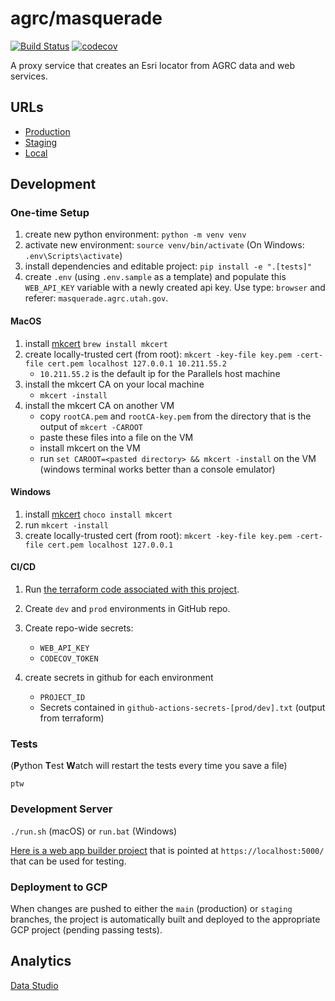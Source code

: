 # agrc/masquerade

[![Build Status](https://travis-ci.com/agrc/masquerade.svg?branch=master)](https://travis-ci.com/agrc/masquerade)
[![codecov](https://codecov.io/gh/agrc/masquerade/branch/main/graph/badge.svg?token=R97EAY9FB1)](undefined)

A proxy service that creates an Esri locator from AGRC data and web services.

## URLs

- [Production](https://masquerade.ugrc.utah.gov/arcgis/rest/services/UtahLocator/GeocodeServer)
- [Staging](https://masquerade-gcedbtv4sa-uc.a.run.app/arcgis/rest/services/UtahLocator/GeocodeServer)
- [Local](https://localhost:5000/arcgis/rest/services/UtahLocator/GeocodeServer)

## Development

### One-time Setup

1. create new python environment: `python -m venv venv`
1. activate new environment: `source venv/bin/activate` (On Windows: `.env\Scripts\activate`)
1. install dependencies and editable project: `pip install -e ".[tests]"`
1. create `.env` (using `.env.sample` as a template) and populate this `WEB_API_KEY` variable with a newly created api key. Use type: `browser` and referer: `masquerade.agrc.utah.gov`.

#### MacOS

1. install [mkcert](https://github.com/FiloSottile/mkcert) `brew install mkcert`
1. create locally-trusted cert (from root): `mkcert -key-file key.pem -cert-file cert.pem localhost 127.0.0.1 10.211.55.2`
   - `10.211.55.2` is the default ip for the Parallels host machine
1. install the mkcert CA on your local machine
   - `mkcert -install`
1. install the mkcert CA on another VM
   - copy `rootCA.pem` and `rootCA-key.pem` from the directory that is the output of `mkcert -CAROOT`
   - paste these files into a file on the VM
   - install mkcert on the VM
   - run `set CAROOT=<pasted directory> && mkcert -install` on the VM (windows terminal works better than a console emulator)

#### Windows

1. install [mkcert](https://github.com/FiloSottile/mkcert) `choco install mkcert`
1. run `mkcert -install`
1. create locally-trusted cert (from root): `mkcert -key-file key.pem -cert-file cert.pem localhost 127.0.0.1`

#### CI/CD

1. Run [the terraform code associated with this project](https://github.com/agrc/gcp-terraform/tree/main/masquerade).
1. Create `dev` and `prod` environments in GitHub repo.
1. Create repo-wide secrets:
   - `WEB_API_KEY`
   - `CODECOV_TOKEN`

1. create secrets in github for each environment

   - `PROJECT_ID`
   - Secrets contained in `github-actions-secrets-[prod/dev].txt` (output from terraform)

### Tests

(**P**ython **T**est **W**atch will restart the tests every time you save a file)

`ptw`

### Development Server

`./run.sh` (macOS) or `run.bat` (Windows)

[Here is a web app builder project](https://utah.maps.arcgis.com/apps/webappviewer/index.html?id=97a1529c31c84a93956968d48c6e08ad) that is pointed at `https://localhost:5000/` that can be used for testing.

### Deployment to GCP

When changes are pushed to either the `main` (production) or `staging` branches, the project is automatically built and deployed to the appropriate GCP project (pending passing tests).

## Analytics

[Data Studio](https://datastudio.google.com/s/pUR8vYLVHvs)
